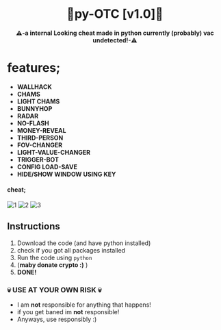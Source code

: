 <div align=center>
  
  # 💎py-OTC [v1.0]💎
  
  **⚠️-a internal Looking cheat made in python currently (probably) vac undetected!-⚠️** 
  
</div>

# features;
 - **WALLHACK**
 - **CHAMS**
 - **LIGHT CHAMS**
 - **BUNNYHOP**
 - **RADAR**
 - **NO-FLASH**
 - **MONEY-REVEAL**
 - **THIRD-PERSON**
 - **FOV-CHANGER**
 - **LIGHT-VALUE-CHANGER**
 - **TRIGGER-BOT**  
 - **CONFIG LOAD-SAVE**
 - **HIDE/SHOW WINDOW USING KEY**

#### cheat;
![1](https://user-images.githubusercontent.com/81589649/170881153-bcc8a48f-a8f9-4650-be2b-e8db9491b95e.png)
![2](https://user-images.githubusercontent.com/81589649/170881156-657cd405-e673-4c35-b310-eb288575a0ba.png)
![3](https://user-images.githubusercontent.com/81589649/170881157-dd47b92b-669c-4ba6-8cd3-9b2cb488f239.png)

## Instructions
1. Download the code (and have python installed)
2. check if you got all packages installed
3. Run the code using `python`
5. (**maby donate crypto :)** )
6. **DONE!**

### 💀 USE AT YOUR OWN RISK 💀
- I am **not** responsible for anything that happens!
- if you get baned im **not** responsible!
- Anyways, use responsibly :)
 
